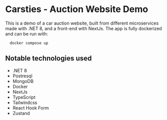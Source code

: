 # Carsties - Auction Website Demo

This is a demo of a car auction website, built from different microservices made with .NET 8, and a front-end with NextJs. The app is fully dockerized and can be run with:

```
  docker compose up
```

## Notable technologies used
- .NET 8
- Postresql
- MongoDB
- Docker
- NextJs
- TypeScript
- Tailwindcss
- React Hook Form
- Zustand
